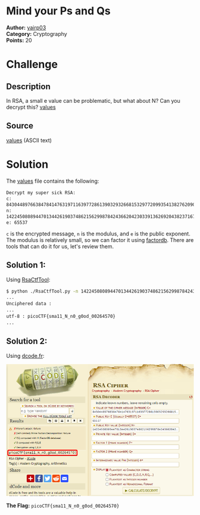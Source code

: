 # Mind your Ps and Qs

**Author:** [yairp03](https://github.com/yairp03)  
**Category:** Cryptography  
**Points:** 20

# Challenge

## Description

In RSA, a small e value can be problematic, but what about N? Can you decrypt this? [values](./values)

## Source

[values](./values) (ASCII text)

# Solution

The [values](./values) file contains the following:

```
Decrypt my super sick RSA:
c: 843044897663847841476319711639772861390329326681532977209935413827620909782846667
n: 1422450808944701344261903748621562998784243662042303391362692043823716783771691667
e: 65537
```

`c` is the encrypted message, `n` is the modulus, and `e` is the public exponent. The modulus is relatively small, so we can factor it using [factordb](http://factordb.com/). There are tools that can do it for us, let's review them.

## Solution 1:

Using [RsaCtfTool](https://github.com/RsaCtfTool/RsaCtfTool):

```bash
$ python ./RsaCtfTool.py -n 1422450808944701344261903748621562998784243662042303391362692043823716783771691667 -e 65537 --uncipher 843044897663847841476319711639772861390329326681532977209935413827620909782846667
...
Unciphered data :
...
utf-8 : picoCTF{sma11_N_n0_g0od_00264570}
...
```

## Solution 2:

Using [dcode.fr](https://www.dcode.fr/rsa-cipher):

![dcode.fr](./dcode.fr.png)

**The Flag:** `picoCTF{sma11_N_n0_g0od_00264570}`
